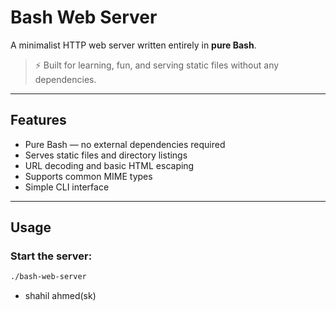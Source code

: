 # Bash Web Server

A minimalist HTTP web server written entirely in **pure Bash**.

> ⚡ Built for learning, fun, and serving static files without any dependencies.

---

##  Features

- Pure Bash — no external dependencies required
- Serves static files and directory listings
- URL decoding and basic HTML escaping
- Supports common MIME types
- Simple CLI interface

---

##  Usage

### Start the server:

```bash
./bash-web-server
```
- shahil ahmed(sk)
